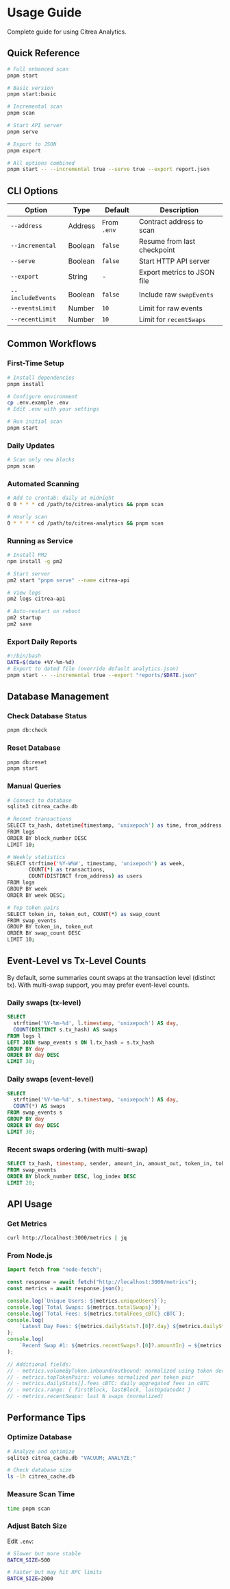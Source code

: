 # Usage Guide

Complete guide for using Citrea Analytics.

## Quick Reference

```bash
# Full enhanced scan
pnpm start

# Basic version
pnpm start:basic

# Incremental scan
pnpm scan

# Start API server
pnpm serve

# Export to JSON
pnpm export

# All options combined
pnpm start -- --incremental true --serve true --export report.json
```

## CLI Options

| Option            | Type    | Default     | Description                 |
| ----------------- | ------- | ----------- | --------------------------- |
| `--address`       | Address | From `.env` | Contract address to scan    |
| `--incremental`   | Boolean | `false`     | Resume from last checkpoint |
| `--serve`         | Boolean | `false`     | Start HTTP API server       |
| `--export`        | String  | -           | Export metrics to JSON file |
| `--includeEvents` | Boolean | `false`     | Include raw `swapEvents`    |
| `--eventsLimit`   | Number  | `10`        | Limit for raw events        |
| `--recentLimit`   | Number  | `10`        | Limit for `recentSwaps`     |

## Common Workflows

### First-Time Setup

```bash
# Install dependencies
pnpm install

# Configure environment
cp .env.example .env
# Edit .env with your settings

# Run initial scan
pnpm start
```

### Daily Updates

```bash
# Scan only new blocks
pnpm scan
```

### Automated Scanning

```bash
# Add to crontab: daily at midnight
0 0 * * * cd /path/to/citrea-analytics && pnpm scan

# Hourly scan
0 * * * * cd /path/to/citrea-analytics && pnpm scan
```

### Running as Service

```bash
# Install PM2
npm install -g pm2

# Start server
pm2 start "pnpm serve" --name citrea-api

# View logs
pm2 logs citrea-api

# Auto-restart on reboot
pm2 startup
pm2 save
```

### Export Daily Reports

```bash
#!/bin/bash
DATE=$(date +%Y-%m-%d)
# Export to dated file (override default analytics.json)
pnpm start -- --incremental true --export "reports/$DATE.json"
```

## Database Management

### Check Database Status

```bash
pnpm db:check
```

### Reset Database

```bash
pnpm db:reset
pnpm start
```

### Manual Queries

```bash
# Connect to database
sqlite3 citrea_cache.db

# Recent transactions
SELECT tx_hash, datetime(timestamp, 'unixepoch') as time, from_address
FROM logs
ORDER BY block_number DESC
LIMIT 10;

# Weekly statistics
SELECT strftime('%Y-W%W', timestamp, 'unixepoch') as week,
       COUNT(*) as transactions,
       COUNT(DISTINCT from_address) as users
FROM logs
GROUP BY week
ORDER BY week DESC;

# Top token pairs
SELECT token_in, token_out, COUNT(*) as swap_count
FROM swap_events
GROUP BY token_in, token_out
ORDER BY swap_count DESC
LIMIT 10;
```

## Event-Level vs Tx-Level Counts

By default, some summaries count swaps at the transaction level (distinct tx). With multi-swap support, you may prefer event-level counts.

### Daily swaps (tx-level)

```sql
SELECT
  strftime('%Y-%m-%d', l.timestamp, 'unixepoch') AS day,
  COUNT(DISTINCT s.tx_hash) AS swaps
FROM logs l
LEFT JOIN swap_events s ON l.tx_hash = s.tx_hash
GROUP BY day
ORDER BY day DESC
LIMIT 30;
```

### Daily swaps (event-level)

```sql
SELECT
  strftime('%Y-%m-%d', s.timestamp, 'unixepoch') AS day,
  COUNT(*) AS swaps
FROM swap_events s
GROUP BY day
ORDER BY day DESC
LIMIT 30;
```

### Recent swaps ordering (with multi-swap)

```sql
SELECT tx_hash, timestamp, sender, amount_in, amount_out, token_in, token_out
FROM swap_events
ORDER BY block_number DESC, log_index DESC
LIMIT 20;
```

## API Usage

### Get Metrics

```bash
curl http://localhost:3000/metrics | jq
```

### From Node.js

```javascript
import fetch from "node-fetch";

const response = await fetch("http://localhost:3000/metrics");
const metrics = await response.json();

console.log(`Unique Users: ${metrics.uniqueUsers}`);
console.log(`Total Swaps: ${metrics.totalSwaps}`);
console.log(`Total Fees: ${metrics.totalFees_cBTC} cBTC`);
console.log(
	`Latest Day Fees: ${metrics.dailyStats?.[0]?.day} ${metrics.dailyStats?.[0]?.fees_cBTC} cBTC`
);
console.log(
	`Recent Swap #1: ${metrics.recentSwaps?.[0]?.amountIn} → ${metrics.recentSwaps?.[0]?.amountOut}`
);

// Additional fields:
// - metrics.volumeByToken.inbound/outbound: normalized using token decimals & symbols
// - metrics.topTokenPairs: volumes normalized per token pair
// - metrics.dailyStats[].fees_cBTC: daily aggregated fees in cBTC
// - metrics.range: { firstBlock, lastBlock, lastUpdatedAt }
// - metrics.recentSwaps: last N swaps (normalized)
```

## Performance Tips

### Optimize Database

```bash
# Analyze and optimize
sqlite3 citrea_cache.db "VACUUM; ANALYZE;"

# Check database size
ls -lh citrea_cache.db
```

### Measure Scan Time

```bash
time pnpm scan
```

### Adjust Batch Size

Edit `.env`:

```bash
# Slower but more stable
BATCH_SIZE=500

# Faster but may hit RPC limits
BATCH_SIZE=2000
```

